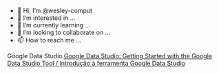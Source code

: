- 👋 Hi, I’m @wesley-comput
- 👀 I’m interested in ...
- 🌱 I’m currently learning ...
- 💞️ I’m looking to collaborate on ...
- 📫 How to reach me ...

<!---
wesley-comput/wesley-comput is a ✨ special ✨ repository because its `README.md` (this file) appears on your GitHub profile.
You can click the Preview link to take a look at your changes.
--->




















































































































































































































































































































































































































Google Data Studio
[Google Data Studio: Getting Started with the Google Data Studio Tool / Introdução à ferramenta Google Data Studio](https://github.com/wesley-comput/data_studio-big_query/tree/main/Introdu%C3%A7%C3%A3o%20%C3%A0%20ferramenta%20Google%20Data%20Studio)
